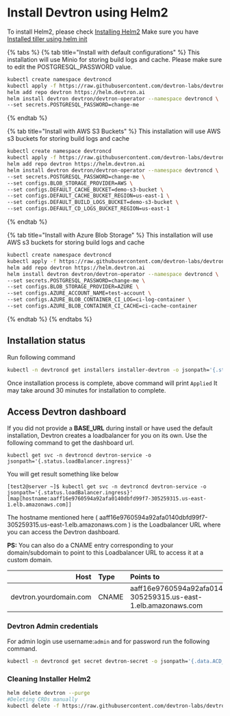 # Install Devtron using Helm2

To install Helm2, please check [Installing Helm2](https://v2.helm.sh/docs/install//) Make sure you have [Installed tiller using helm init](https://v2.helm.sh/docs/install/#installing-tiller)

{% tabs %}
{% tab title="Install with default configurations" %}
This installation will use Minio for storing build logs and cache. Please make sure to edit the POSTGRESQL_PASSWORD value.
```bash
kubectl create namespace devtroncd
kubectl apply -f https://raw.githubusercontent.com/devtron-labs/devtron-installation-script/main/charts/devtron/crds/crd-devtron.yaml
helm add repo devtron https://helm.devtron.ai
helm install devtron devtron/devtron-operator --namespace devtroncd \
--set secrets.POSTGRESQL_PASSWORD=change-me
```

{% endtab %}

{% tab title="Install with AWS S3 Buckets" %}
This installation will use AWS s3 buckets for storing build logs and cache

```bash
kubectl create namespace devtroncd
kubectl apply -f https://raw.githubusercontent.com/devtron-labs/devtron-installation-script/main/charts/devtron/crds/crd-devtron.yaml
helm add repo devtron https://helm.devtron.ai
helm install devtron devtron/devtron-operator --namespace devtroncd \
--set secrets.POSTGRESQL_PASSWORD=change-me \
--set configs.BLOB_STORAGE_PROVIDER=AWS \
--set configs.DEFAULT_CACHE_BUCKET=demo-s3-bucket \
--set configs.DEFAULT_CACHE_BUCKET_REGION=us-east-1 \
--set configs.DEFAULT_BUILD_LOGS_BUCKET=demo-s3-bucket \
--set configs.DEFAULT_CD_LOGS_BUCKET_REGION=us-east-1
```
{% endtab %}

{% tab title="Install with Azure Blob Storage" %}
This installation will use AWS s3 buckets for storing build logs and cache

```bash
kubectl create namespace devtroncd
kubectl apply -f https://raw.githubusercontent.com/devtron-labs/devtron-installation-script/main/charts/devtron/crds/crd-devtron.yaml
helm add repo devtron https://helm.devtron.ai
helm install devtron devtron/devtron-operator --namespace devtroncd \
--set secrets.POSTGRESQL_PASSWORD=change-me \
--set configs.BLOB_STORAGE_PROVIDER=AZURE \
--set configs.AZURE_ACCOUNT_NAME=test-account \
--set configs.AZURE_BLOB_CONTAINER_CI_LOG=ci-log-container \
--set configs.AZURE_BLOB_CONTAINER_CI_CACHE=ci-cache-container
```
{% endtab %}
{% endtabs %}

## Installation status

Run following command

```bash
kubectl -n devtroncd get installers installer-devtron -o jsonpath='{.status.sync.status}'
```

Once installation process is complete, above command will print `Applied` It may take around 30 minutes for installation to complete.

## Access Devtron dashboard

If you did not provide a **BASE\_URL** during install or have used the default installation, Devtron creates a loadbalancer for you on its own. Use the following command to get the dashboard url.

```text
kubectl get svc -n devtroncd devtron-service -o jsonpath='{.status.loadBalancer.ingress}'
```

You will get result something like below

```text
[test2@server ~]$ kubectl get svc -n devtroncd devtron-service -o jsonpath='{.status.loadBalancer.ingress}'
[map[hostname:aaff16e9760594a92afa0140dbfd99f7-305259315.us-east-1.elb.amazonaws.com]]
```

The hostname mentioned here \( aaff16e9760594a92afa0140dbfd99f7-305259315.us-east-1.elb.amazonaws.com \) is the Loadbalancer URL where you can access the Devtron dashboard.

**PS:** You can also do a CNAME entry corresponding to your domain/subdomain to point to this Loadbalancer URL to access it at a custom domain.

| Host | Type | Points to |
| ---: | :--- | :--- |
| devtron.yourdomain.com | CNAME | aaff16e9760594a92afa0140dbfd99f7-305259315.us-east-1.elb.amazonaws.com |

### Devtron Admin credentials

For admin login use username:`admin` and for password run the following command.

```bash
kubectl -n devtroncd get secret devtron-secret -o jsonpath='{.data.ACD_PASSWORD}' | base64 -d
```

### Cleaning Installer Helm2

```bash
helm delete devtron --purge
#Deleting CRDs manually
kubectl delete -f https://raw.githubusercontent.com/devtron-labs/devtron-installation-script/main/charts/devtron/crds/crd-devtron.yaml
```